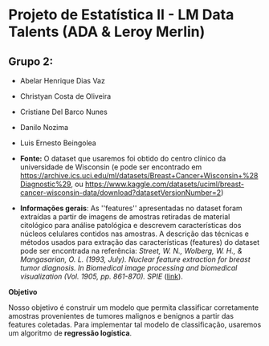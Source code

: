 # **Projeto de Estatística II - LM Data Talents (ADA & Leroy Merlin)**

## **Grupo 2:** 
- Abelar Henrique Dias Vaz
- Christyan Costa de Oliveira
- Cristiane Del Barco Nunes
- Danilo Nozima
- Luis Ernesto Beingolea



-  **Fonte:** O dataset que usaremos foi obtido do centro clínico da universidade de Wisconsin (e pode ser encontrado em https://archive.ics.uci.edu/ml/datasets/Breast+Cancer+Wisconsin+%28Diagnostic%29, ou https://www.kaggle.com/datasets/uciml/breast-cancer-wisconsin-data/download?datasetVersionNumber=2)

- **Informações gerais**: As ''features'' apresentadas no dataset foram extraídas a partir de imagens de amostras retiradas de material citológico para análise patológica e descrevem características dos núcleos celulares contidos nas amostras. A descrição das técnicas e métodos usados para extração das características (features) do dataset pode ser encontrada na referência: _Street, W. N., Wolberg, W. H., & Mangasarian, O. L. (1993, July). Nuclear feature extraction for breast tumor diagnosis. In Biomedical image processing and biomedical visualization (Vol. 1905, pp. 861-870). SPIE_ ([link](https://minds.wisconsin.edu/bitstream/handle/1793/59692/TR1131.pdf?sequence=1)).

**Objetivo**

Nosso objetivo é construir um modelo que permita classificar corretamente amostras provenientes de tumores malignos e benignos a partir das features coletadas. Para implementar tal modelo de classificação, usaremos um algoritmo de __regressão logística__.


